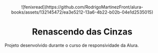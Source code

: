 <p align="center">
![fenixread](https://github.com/RodrigoMartinezFront/alura-books/assets/132145472/ea3e5212-13a6-4b22-b02b-04e1d2535015)</p>

<h1 align=center> Renascendo das Cinzas </h1>

Projeto desenvolvido durante o curso de responsividade da Alura. 
